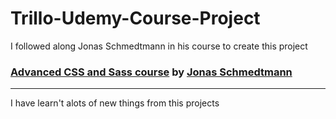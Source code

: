 # Trillo-Udemy-Course-Project
I followed along Jonas Schmedtmann in his course to create this project

### [Advanced CSS and Sass course](https://www.udemy.com/course/advanced-css-and-sass/) by [Jonas Schmedtmann](https://www.udemy.com/user/jonasschmedtmann/)
---
I have learn't alots of new things from this projects
